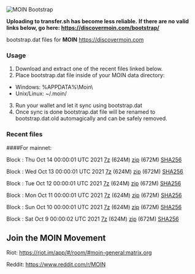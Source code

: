 ![MOIN Bootstrap](https://i.imgur.com/KjM1jMp.jpg)

**Uploading to transfer.sh has become less reliable.**
**If there are no valid links below, go here: https://discovermoin.com/bootstrap/**

bootstrap.dat files for **MOIN** https://discovermoin.com

### Usage

1. Download and extract one of the recent files linked below.
2. Place bootstrap.dat file inside of your MOIN data directory:
 - Windows: %APPDATA%\Moin\
 - Unix/Linux: ~/.moin/
3. Run your wallet and let it sync using bootstrap.dat
4. Once sync is done bootstrap.dat file will be renamed to bootstrap.dat.old automagically and can be safely removed.


### Recent files

####For mainnet:

Block : Thu Oct 14 00:00:01 UTC 2021 [7z](https://transfer.sh/vANrvt/bootstrap.dat.20211014.7z) (624M) [zip](https://transfer.sh/uYo0PR/bootstrap.dat.20211014.zip) (672M) [SHA256](https://transfer.sh/Ovf7jy/sha256.txt)

Block : Wed Oct 13 00:00:01 UTC 2021 [7z](https://transfer.sh/zdRuAL/bootstrap.dat.20211013.7z) (624M) [zip](https://transfer.sh/JyDI3p/bootstrap.dat.20211013.zip) (672M) [SHA256](https://transfer.sh/AWVi1u/sha256.txt)

Block : Tue Oct 12 00:00:01 UTC 2021 [7z](https://transfer.sh/uWEKEq/bootstrap.dat.20211012.7z) (624M) [zip](https://transfer.sh/J4hreS/bootstrap.dat.20211012.zip) (672M) [SHA256](https://transfer.sh/vlf3H6/sha256.txt)

Block : Mon Oct 11 00:00:01 UTC 2021 [7z](https://transfer.sh/vQWkL3/bootstrap.dat.20211011.7z) (624M) [zip](https://transfer.sh/ojPyg4/bootstrap.dat.20211011.zip) (672M) [SHA256](https://transfer.sh/v7ff2I/sha256.txt)

Block : Sun Oct 10 00:00:01 UTC 2021 [7z](https://transfer.sh/KPjbTo/bootstrap.dat.20211010.7z) (624M) [zip](https://transfer.sh/mswD3B/bootstrap.dat.20211010.zip) (672M) [SHA256](https://transfer.sh/OlndT1/sha256.txt)

Block : Sat Oct  9 00:00:02 UTC 2021 [7z](https://transfer.sh/yntkID/bootstrap.dat.20211009.7z) (624M) [zip](https://transfer.sh/P3GvQC/bootstrap.dat.20211009.zip) (672M) [SHA256](https://transfer.sh/D5u7B2/sha256.txt)

## Join the MOIN Movement

Riot: https://riot.im/app/#/room/#moin-general:matrix.org

Reddit: https://www.reddit.com/r/MOIN

